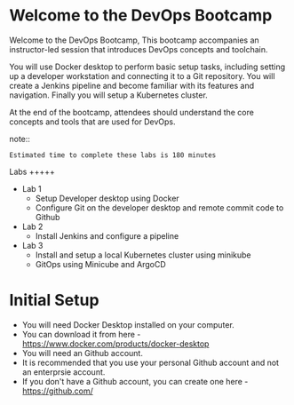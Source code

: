 # Welcome to the DevOps Bootcamp 

Welcome to the DevOps Bootcamp,  This bootcamp accompanies an instructor-led session that introduces DevOps concepts and toolchain.


You will use Docker desktop to perform basic setup tasks, including setting up a developer workstation and connecting it to a Git repository. You will create a Jenkins pipeline and become familiar with its features and navigation.  Finally you will setup a Kubernetes cluster.

At the end of the bootcamp, attendees should understand the core concepts and tools that are used for DevOps.

note::

	Estimated time to complete these labs is 180 minutes


Labs
+++++


- Lab 1
    - Setup Developer desktop using Docker
    - Configure Git on the developer desktop and remote commit code to Github
- Lab 2
    - Install Jenkins and configure a pipeline
- Lab 3
    - Install and setup a local Kubernetes cluster using minikube
    - GitOps using Minicube and ArgoCD
  

Initial Setup
==============
- You will need Docker Desktop installed on your computer.
- You can download it from here - https://www.docker.com/products/docker-desktop
- You will need an Github account. 
- It is recommended that you use your personal Github account and not an enterprsie account.
- If you don't have a Github account, you can create one here - https://github.com/ 
  
